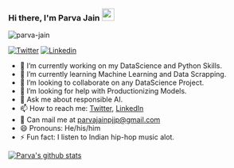 ### Hi there, I'm **Parva Jain** <img src="https://media.giphy.com/media/hvRJCLFzcasrR4ia7z/giphy.gif" width="25px">

<p align="left"> <img src="https://komarev.com/ghpvc/?username=parva-jain&label=Views&color=blue&style=plastic" alt="parva-jain" /> </p>

[![Twitter](https://img.shields.io/twitter/follow/ParvaJain2?style=social)](https://twitter.com/ParvaJain2)
[![Linkedin](https://img.shields.io/badge/-LinkedIn-blue?style=flat-square&logo=Linkedin&logoColor=white&link=https://www.linkedin.com/in/parva-jain-79995615a/)](https://www.linkedin.com/in/parva-jain-79995615a/)




- 🔭 I’m currently working on my DataScience and Python Skills.
- 🌱 I’m currently learning Machine Learning and Data Scrapping.
- 👯 I’m looking to collaborate on any DataScience Project.
- 🤔 I’m looking for help with Productionizing Models.
- 💬 Ask me about responsible AI.
- 📫 How to reach me: [Twitter](https://twitter.com/ParvaJain2), [LinkedIn](https://www.linkedin.com/in/parva-jain-79995615a/)
- 📧 Can mail me at parvajainpjjp@gmail.com
- 😄 Pronouns: He/his/him
- ⚡ Fun fact: I listen to Indian hip-hop music alot.


[![Parva's github stats](https://github-readme-stats.vercel.app/api?username=parva-jain&theme=merko&show_icons=true)](https://github.com/parva-jain/github-readme-stats)
